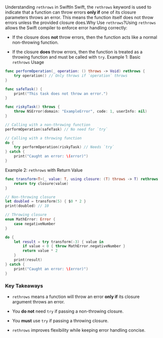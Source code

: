 Understanding `rethrows` in SwiftIn Swift, the `rethrows` keyword is used to indicate that a function can throw errors **only if**  one of its closure parameters throws an error. This means the function itself does not throw errors unless the provided closure does.Why Use `rethrows`?Using `rethrows` allows the Swift compiler to enforce error handling correctly: 
- If the closure does **not**  throw errors, then the function acts like a normal non-throwing function.
 
- If the closure **does**  throw errors, then the function is treated as a throwing function and must be called with `try`.
Example 1: Basic `rethrows` Usage

```swift
func performOperation(_ operation: () throws -> Void) rethrows {
    try operation() // Only throws if `operation` throws
}

func safeTask() {
    print("This task does not throw an error.")
}

func riskyTask() throws {
    throw NSError(domain: "ExampleError", code: 1, userInfo: nil)
}

// Calling with a non-throwing function
performOperation(safeTask) // No need for `try`

// Calling with a throwing function
do {
    try performOperation(riskyTask) // Needs `try`
} catch {
    print("Caught an error: \(error)")
}
```
Example 2: `rethrows` with Return Value

```swift
func transform<T>(_ value: T, using closure: (T) throws -> T) rethrows -> T {
    return try closure(value)
}

// Non-throwing closure
let doubled = transform(5) { $0 * 2 }
print(doubled) // 10

// Throwing closure
enum MathError: Error {
    case negativeNumber
}

do {
    let result = try transform(-3) { value in
        if value < 0 { throw MathError.negativeNumber }
        return value * 2
    }
    print(result)
} catch {
    print("Caught an error: \(error)")
}
```

### Key Takeaways 
 
- `rethrows` means a function will throw an error **only if**  its closure argument throws an error.
 
- You **do not**  need `try` if passing a non-throwing closure.
 
- You **must**  use `try` if passing a throwing closure.
 
- `rethrows` improves flexibility while keeping error handling concise.
